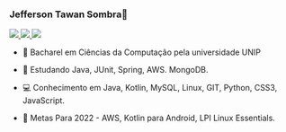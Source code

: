 ### Jefferson Tawan Sombra👋


<a href="https://www.linkedin.com/in/jefferson-sombra/" alt="linkedin" target="_blank">

<img src="https://img.shields.io/badge/LinkedIn-%230077B5.svg?&style=flat-square&logo=linkedin&logoColor=white">

</a>
<a href="mailto:soombra73@gmail.com" alt="gmail" target="_blank">

<img src="https://img.shields.io/badge/-Gmail-FF0000?style=flat-square&labelColor=FF0000&logo=gmail&logoColor=white&link=mailto:<SEUEMAIL>" />

</a>
<a href="https://github.com/JSombra" alt="github" target="_blank">

<img src="https://img.shields.io/badge/GitHub-000000?&style=flat-square&logo=GitHub&logoColor=white">

</a>

<!--img src="https://github-readme-stats.vercel.app/api?username=JSombra&show_icons=true&theme=tokyonight"/>
<img src="https://github-readme-stats-eight-theta.vercel.app/api/top-langs/?username=JSombra&layout=compact&langs_count=8&theme=tokyonight&include_all_commits=true&count_private=true"/>-->




- 📔 Bacharel em Ciências da Computação pela universidade UNIP

- 🌱 Estudando Java, JUnit, Spring, AWS. MongoDB.
 
- 💻 Conhecimento em Java, Kotlin, MySQL, Linux, GIT, Python, CSS3, JavaScript.

- 🔎 Metas Para 2022 - AWS, Kotlin para Android, LPI Linux Essentials.
